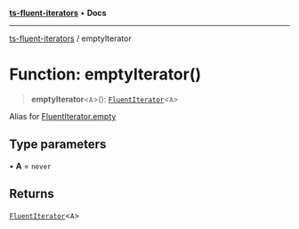 [**ts-fluent-iterators**](../README.md) • **Docs**

---

[ts-fluent-iterators](../README.md) / emptyIterator

# Function: emptyIterator()

> **emptyIterator**\<`A`\>(): [`FluentIterator`](../classes/FluentIterator.md)\<`A`\>

Alias for [FluentIterator.empty](../classes/FluentIterator.md#empty)

## Type parameters

• **A** = `never`

## Returns

[`FluentIterator`](../classes/FluentIterator.md)\<`A`\>
